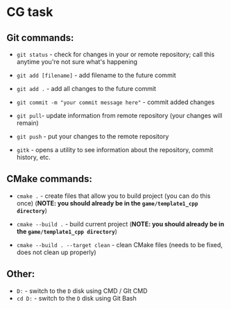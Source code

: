 # CG task



## Git commands:

- `git status` - check for changes in your or remote repository; call this anytime you're not sure what's happening
- `git add [filename]` - add filename to the future commit

- `git add .` - add all changes to the future commit
- `git commit -m "your commit message here"` - commit added changes
- `git pull`- update information from remote repository (your changes will remain)
- `git push` - put your changes to the remote repository
- `gitk` - opens a utility to see information about the repository, commit history, etc.

## CMake commands:

- `cmake .` - create files that allow you to build project (you can do this once) (**NOTE: you should already be in the `game/template1_cpp directory`**)

- `cmake --build .` - build current project (**NOTE: you should already be in the `game/template1_cpp directory`**)

- `cmake --build . --target clean` - clean CMake files (needs to be fixed, does not clean up properly)

## Other:

- `D:` - switch to the `D` disk using CMD / GIt CMD
- `cd D:` - switch to the `D` disk using Git Bash
